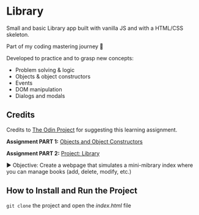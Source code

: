 # Library

Small and basic Library app built with vanilla JS and with a HTML/CSS skeleton.

Part of my coding mastering journey 🥷

Developed to practice and to grasp new concepts:

- Problem solving & logic
- Objects & object constructors
- Events
- DOM manipulation
- Dialogs and modals 


## Credits

Credits to [The Odin Project](https://www.theodinproject.com/) for suggesting this learning assignment.

**Assignment PART 1:** [Objects and Object Constructors](https://www.theodinproject.com/lessons/node-path-javascript-objects-and-object-constructors#exercise)

**Assignment PART 2:** [Project: Library](https://www.theodinproject.com/lessons/node-path-javascript-library)

▶️ Objective: Create a webpage that simulates a mini-mibrary index where you can manage books (add, delete, modify, etc.)


## How to Install and Run the Project

`git clone` the project and open the *index.html* file
